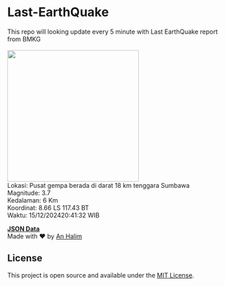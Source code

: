# Last-EarthQuake
This repo will looking update every 5 minute with Last EarthQuake report from BMKG
<br>
<br>
<img src="https://static.bmkg.go.id/20241215204132.mmi.jpg" width="300"/>
<br>
Lokasi: Pusat gempa berada di darat 18 km tenggara Sumbawa <br>
Magnitude: 3.7 <br>
Kedalaman: 6 Km <br>
Koordinat: 8.66 LS 117.43 BT <br>
Waktu: 15/12/202420:41:32 WIB <br>

<a href="./data/data.json">**JSON Data**</a>
<br>
Made with ❤️ by <a href="https://github.com/an-halim">An Halim</a>
## License

This project is open source and available under the [MIT License](LICENSE).
